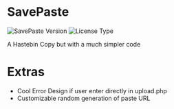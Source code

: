 # SavePaste
![SavePaste Version](http://svgshare.com/i/4mV.svg) ![License Type](http://svgshare.com/i/4o6.svg)

A Hastebin Copy but with a much simpler code

# Extras

- Cool Error Design if user enter directly in upload.php
- Customizable random generation of paste URL
